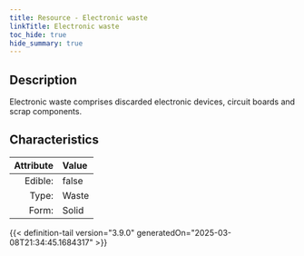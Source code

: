 ```yaml
---
title: Resource - Electronic waste
linkTitle: Electronic waste
toc_hide: true
hide_summary: true
---
```

<!-- This is generated by the MarsSim HelpGenertor, do not edit. -->

## Description
Electronic waste comprises discarded electronic devices, circuit boards and scrap components.

## Characteristics

| Attribute      | Value |
|--------:|:------|
|Edible:|false|
|Type:|Waste|
|Form:|Solid|
 



    


{{< definition-tail version="3.9.0" generatedOn="2025-03-08T21:34:45.1684317" >}}


